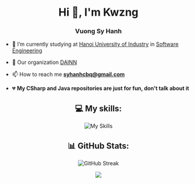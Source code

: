 <h1 align="center">Hi 👋, I'm Kwzng</h1>
<h3 align="center">Vuong Sy Hanh</h3>

-   🔭 I’m currently studying at [Hanoi University of Industry](https://www.haui.edu.vn/en) in [Software Engineering](https://fit.haui.edu.vn/en)

-   👯 Our organization [DAINN](https://github.com/Z-orgs)

-   📫 How to reach me **syhanhcbq@gmail.com**

-   💔 **My CSharp and Java repositories are just for fun, don't talk about it**

<div align="center">

## 💻 My skills:

![My Skills](https://skillicons.dev/icons?i=js,ts,vscode,express,git,md,nestjs,nodejs,postman,mysql,mongodb,graphql,docker)

## 📊 GitHub Stats:

![GitHub Streak](http://github-profile-summary-cards.vercel.app/api/cards/profile-details?username=Kwzng&theme=ayu_mirage)

![](https://github-profile-summary-cards.vercel.app/api/cards/most-commit-language?username=Kwzng&theme=ayu_mirage&exclude=EJS,html)

</div>
